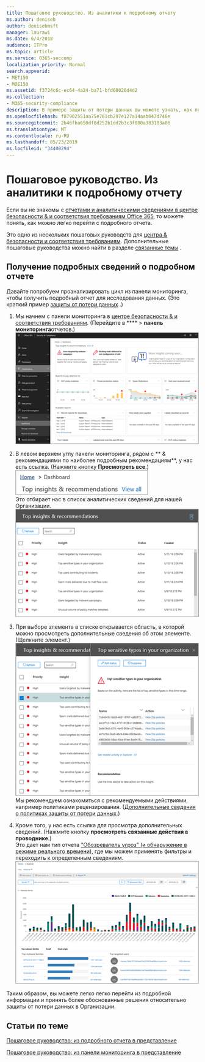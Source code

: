 ```yaml
---
title: Пошаговое руководство. Из аналитики к подробному отчету
ms.author: deniseb
author: denisebmsft
manager: laurawi
ms.date: 6/4/2018
audience: ITPro
ms.topic: article
ms.service: O365-seccomp
localization_priority: Normal
search.appverid:
- MET150
- MOE150
ms.assetid: f3724c6c-ec64-4a24-ba71-bfd68020d4d2
ms.collection:
- M365-security-compliance
description: В примере защиты от потери данных вы можете узнать, как перейти к подробному отчету в центре соответствия требованиям безопасности &amp; .
ms.openlocfilehash: f87902551aa75e761cb297e127a14aab047d748e
ms.sourcegitcommit: 2b46fba650df8d252b1dd2b3c3f080a383183a06
ms.translationtype: MT
ms.contentlocale: ru-RU
ms.lasthandoff: 05/23/2019
ms.locfileid: "34408294"
---
```

# <a name="walkthrough---from-an-insight-to-a-detailed-report"></a>Пошаговое руководство. Из аналитики к подробному отчету

Если вы не знакомы с [отчетами и аналитическими сведениями в центре безопасности &amp; и соответствия требованиям Office 365](reports-and-insights-in-security-and-compliance.md), то можете понять, как можно легко перейти с подробного отчета. 
  
Это одно из нескольких пошаговых руководств для [центра &amp; безопасности и соответствия требованиям](https://protection.office.com). Дополнительные пошаговые руководства можно найти в разделе [связанные темы](#related-topics) . 
  
## <a name="from-an-insight-to-a-detailed-report"></a>Получение подробных сведений о подробном отчете

Давайте попробуем проанализировать цикл из панели мониторинга, чтобы получить подробный отчет для исследования данных. (Это краткий пример [защиты от потери данных](data-loss-prevention-policies.md) .) 
  
1. Мы начнем с панели мониторинга в [центре безопасности &amp; и соответствия требованиям](https://protection.office.com). (Перейдите в **** \> **панель мониторинга**отчетов.)<br/>![В центре безопасности &amp; и соответствия требованиям выберите панель \> мониторинга отчетов](media/2a668c3d-3fa3-4e37-8149-46989b33ae8c.png)
  
2. В левом верхнем углу панели мониторинга, рядом с ** &amp; рекомендациями по наиболее подробным рекомендациям**, у нас есть ссылка. (Нажмите кнопку **Просмотреть все**.)<br/>![В центре безопасности &amp; и соответствия требованиям выберите панель \> мониторинга отчетов, чтобы просмотреть свои лучшие сведения](media/9bb64e11-494f-40a4-ab3d-8d3c7789f300.png)<br/>Это отбирает нас в список аналитических сведений для нашей Организации.<br/>![В центре соответствия &amp; требованиям безопасности вы можете просмотреть всю аналитику в списке.](media/1289af77-bf5a-444a-97a1-03d8a83f75a9.png)
  
3. При выборе элемента в списке открывается область, в которой можно просмотреть дополнительные сведения об этом элементе. (Щелкните элемент.)<br/>![Сведения о выбранной аналитике](media/dcbb389f-23b0-4031-b789-4a49068af85a.png)<br/>Мы рекомендуем ознакомиться с рекомендуемыми действиями, например политиками рецензирования. ([Дополнительные сведения о политиках защиты от потери данных](data-loss-prevention-policies.md).)
    
4. Кроме того, у нас есть ссылка для просмотра дополнительных сведений. (Нажмите кнопку **просмотреть связанные действия в проводнике**.)<br/>Это дает нам тип отчета ["Обозреватель угроз" (и обнаружение в режиме реального времени)](threat-explorer.md), где мы можем применять фильтры и переходить к определенным сведениям.<br/>![Представление проводника с более подробными сведениями о выбранной аналитике](media/3ad15b15-7158-44b7-beda-013351bd868e.png)
  
Таким образом, вы можете легко легко перейти из подробной информации и принять более обоснованные решения относительно защиты от потери данных в Организации.
  
## <a name="related-topics"></a>Статьи по теме

[Пошаговое руководство: из подробного отчета в представление](from-a-detailed-report-to-an-insight.md)
  
[Пошаговое руководство: из панели мониторинга в представление](from-a-dashboard-to-an-insight.md)
  

